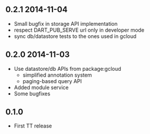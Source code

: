 ## 0.2.1 2014-11-04

* Small bugfix in storage API implementation
* respect DART_PUB_SERVE url only in developer mode
* sync db/datastore tests to the ones used in gcloud

## 0.2.0 2014-11-03

* Use datastore/db APIs from package:gcloud
    * simplified annotation system
    * paging-based query API
* Added module service
* Some bugfixes

## 0.1.0

* First TT release
